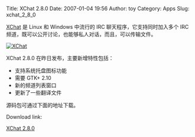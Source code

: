 Title: XChat 2.8.0
Date: 2007-01-04 19:56
Author: toy
Category: Apps
Slug: xchat_2_8_0

[XChat](http://xchat.org/) 是 Linux 和 Windows 中流行的 IRC
聊天程序，它支持同时加入多个 IRC
频道，既可以公开讨论，也能够私人对话，而且，可以传输文件。

[![XChat](http://i.linuxtoy.org/i/2007/01/xchat_s.jpg)](http://i.linuxtoy.org/i/2007/01/xchat.jpg)

XChat 2.8.0 在昨日发布，主要新增特性包括：

-   支持系统托盘图标功能
-   需要 GTK+ 2.10
-   新的频道列表窗口
-   更新了一些翻译文件

源码包可通过下面的地址下载。

Download link:

[XChat 2.8.0](http://xchat.org/files/source/2.8/)
